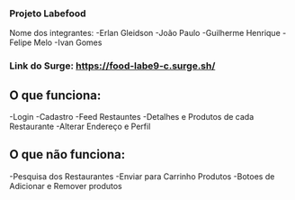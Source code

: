 ### Projeto Labefood

Nome dos integrantes:
-Erlan Gleidson
-João Paulo
-Guilherme Henrique
-Felipe Melo
-Ivan Gomes

### Link do Surge: https://food-labe9-c.surge.sh/



## O que funciona:
-Login
-Cadastro
-Feed Restauntes
-Detalhes e Produtos de cada Restaurante
-Alterar Endereço e Perfil

## O que não funciona:
-Pesquisa dos Restaurantes
-Enviar para Carrinho Produtos
-Botoes de Adicionar e Remover produtos
